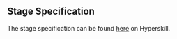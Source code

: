 ## Stage Specification

The stage specification can be found [here](https://hyperskill.org/projects/54/stages/294/implement) on Hyperskill. 